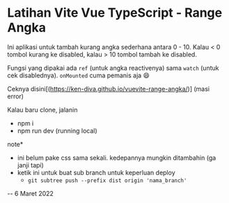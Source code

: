 # Latihan Vite Vue TypeScript - Range Angka

Ini aplikasi untuk tambah kurang angka sederhana antara 0 - 10. Kalau < 0 tombol kurang ke disabled, kalau > 10 tombol tambah ke disabled.

Fungsi yang dipakai ada `ref` (untuk angka reactivenya) sama `watch` (untuk cek disablednya). `onMounted` cuma pemanis aja :smile:

Ceknya disini[(https://ken-diva.github.io/vuevite-range-angka/)] (masi error)

Kalau baru clone, jalanin
- npm i
- npm run dev (running local)

note* 
- ini belum pake css sama sekali. kedepannya mungkin ditambahin (ga janji tapi)
- ketik ini untuk buat sub branch untuk keperluan deploy
  - `git subtree push --prefix dist origin 'nama_branch'`

-- 6 Maret 2022